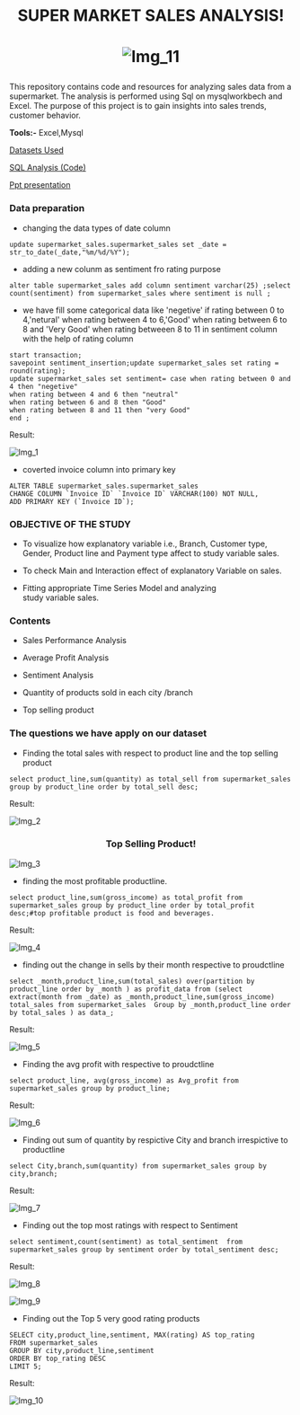 # <p align="center">SUPER MARKET SALES ANALYSIS!</p>
# <p align="center">![Img_11](https://github.com/Aathimuthu25/SUPER-MARKET-SALES-ANALYSIS/assets/158067286/7121443c-cf79-4052-99ef-15237f39e90c)
</p>

This repository contains code and resources for analyzing sales data from a supermarket. The analysis is performed using Sql on  mysqlworkbech and Excel. The purpose of this project is to gain insights into sales trends, customer behavior.

**Tools:-** Excel,Mysql

[Datasets Used](https://www.kaggle.com/datasets/aungpyaeap/supermarket-sales)

[SQL Analysis (Code)](supermarket_sales_projects.sql)

[Ppt presentation](sql_prjct.pptx)

### Data preparation

- changing the data types of date column 

```mysql 
update supermarket_sales.supermarket_sales set _date = str_to_date(_date,"%m/%d/%Y");
```

- adding a new colunm as sentiment fro rating purpose

```mysql
alter table supermarket_sales add column sentiment varchar(25) ;select count(sentiment) from supermarket_sales where sentiment is null ;
```

- we have fill some categorical data like 'negetive' if rating between 0 to 4,'netural' when rating between 4 to 6,'Good' when rating between 6 to 8 and 'Very Good' when rating betweeen 8 to 11 in sentiment column with the help of  rating column
```mysql 
start transaction;
savepoint sentiment_insertion;update supermarket_sales set rating = round(rating);
update supermarket_sales set sentiment= case when rating between 0 and 4 then "negetive"
when rating between 4 and 6 then "neutral"                                        
when rating between 6 and 8 then "Good"                                        
when rating between 8 and 11 then "very Good"
end ;
```
Result:

![Img_1](https://github.com/Aathimuthu25/SUPER-MARKET-SALES-ANALYSIS/assets/158067286/29f17ccd-372b-45df-a83a-9d0a5e71295f)

- coverted  invoice column into primary key
```mysql
ALTER TABLE supermarket_sales.supermarket_sales
CHANGE COLUMN `Invoice ID` `Invoice ID` VARCHAR(100) NOT NULL,
ADD PRIMARY KEY (`Invoice ID`);
```

### OBJECTIVE OF THE STUDY

- To visualize how explanatory variable i.e., Branch, Customer type, Gender, Product line and Payment type affect to study variable sales.

- To check Main and Interaction effect of explanatory Variable on sales.
 
- Fitting appropriate Time Series Model and analyzing study variable sales.

### Contents

- Sales Performance Analysis

- Average Profit Analysis

- Sentiment Analysis

- Quantity of products sold in each city /branch

- Top selling product

### The questions we have apply on our dataset

- Finding the total sales with respect to product line and the top selling product 
```mysql
select product_line,sum(quantity) as total_sell from supermarket_sales group by product_line order by total_sell desc;
```
Result:

![Img_2](https://github.com/Aathimuthu25/SUPER-MARKET-SALES-ANALYSIS/assets/158067286/ecfe5f9f-1353-40f7-b748-4f2402e7f922)

### <p align="center">Top Selling Product!</p>
![Img_3](https://github.com/Aathimuthu25/SUPER-MARKET-SALES-ANALYSIS/assets/158067286/e7c17ebb-3ac3-4191-a90b-7ed2d3ea98ae)



- finding the most profitable productline.
```mysql
select product_line,sum(gross_income) as total_profit from supermarket_sales group by product_line order by total_profit desc;#top profitable product is food and beverages.
```
Result:

![Img_4](https://github.com/Aathimuthu25/SUPER-MARKET-SALES-ANALYSIS/assets/158067286/6097a0b7-c8ef-49ae-802e-8b7b608812d8)


- finding out the change in sells by their month respective to proudctline
```mysql
select _month,product_line,sum(total_sales) over(partition by product_line order by _month ) as profit_data from (select extract(month from _date) as _month,product_line,sum(gross_income) total_sales from supermarket_sales  Group by _month,product_line order by total_sales ) as data_;
```
Result:

![Img_5](https://github.com/Aathimuthu25/SUPER-MARKET-SALES-ANALYSIS/assets/158067286/b598f4c1-4238-4d43-933e-c13ff596d362)


- Finding the avg profit  with respective to proudctline

```mysql
select product_line, avg(gross_income) as Avg_profit from supermarket_sales group by product_line;
```
Result:

![Img_6](https://github.com/Aathimuthu25/SUPER-MARKET-SALES-ANALYSIS/assets/158067286/9d8caed7-8f1a-41c1-8ba6-0485c72dcbac)


- Finding out sum of quantity by respictive City and branch irrespictive to productline
```mysql
select City,branch,sum(quantity) from supermarket_sales group by city,branch;
```
Result:

![Img_7](https://github.com/Aathimuthu25/SUPER-MARKET-SALES-ANALYSIS/assets/158067286/bff1a0a0-e54f-4856-973d-68f78ac9b16a)


- Finding out the top most ratings with respect to Sentiment
```mysql
select sentiment,count(sentiment) as total_sentiment  from supermarket_sales group by sentiment order by total_sentiment desc;
```
Result:

![Img_8](https://github.com/Aathimuthu25/SUPER-MARKET-SALES-ANALYSIS/assets/158067286/b22008b1-8276-4da4-a2d8-f6eb9ca52c6f)


 ![Img_9](https://github.com/Aathimuthu25/SUPER-MARKET-SALES-ANALYSIS/assets/158067286/7175dcb7-85f0-4069-9820-aac9a78e6e37)



- Finding out the Top 5  very good rating products
```mysql
SELECT city,product_line,sentiment, MAX(rating) AS top_rating
FROM supermarket_sales
GROUP BY city,product_line,sentiment
ORDER BY top_rating DESC
LIMIT 5;
```
Result:

![Img_10](https://github.com/Aathimuthu25/SUPER-MARKET-SALES-ANALYSIS/assets/158067286/0df0e00c-3913-4962-ac89-ef1d8f44f2a2)
